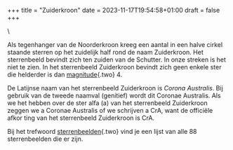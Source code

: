+++
title = "Zuiderkroon"
date = 2023-11-17T19:54:58+01:00
draft = false
+++

\

Als tegenhanger van de Noorderkroon kreeg een aantal in een halve cirkel
staande sterren op het zuidelijk half rond de naam Zuiderkroon. Het
sterrenbeeld bevindt zich ten zuiden van de Schutter. In onze streken is
het niet te zien. In het sterrenbeeld Zuiderkroon bevindt zich geen
enkele ster die helderder is dan [magnitude](magnitud.html){.two} 4.

De Latijnse naam van het sterrenbeeld Zuiderkroon is *Corona Australis*.
Bij gebruik van de tweede naamval (genitief) wordt dit Coronae
Australis. Als we het hebben over de ster alfa (a) van het sterrenbeeld
Zuiderkroon zeggen we a Coronae Australis of we schrijven a CrA, want de
officiële afkor ting van het sterrenbeeld Zuiderkroon is CrA.

Bij het trefwoord [sterrenbeelden](sterrenb.html){.two} vind je een
lijst van alle 88 sterrenbeelden die er zijn.
